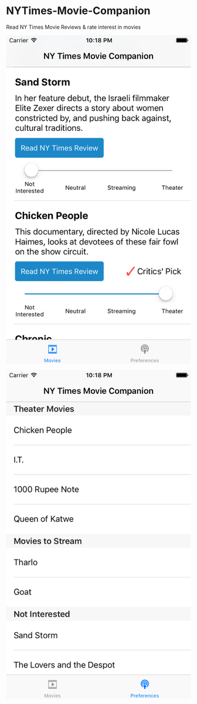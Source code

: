 # NYTimes-Movie-Companion
Read NY Times Movie Reviews &amp; rate interest in movies

![alt tag](Screenshots/Movie_List.png)

![alt tag](Screenshots/Interested_Movies.png)

